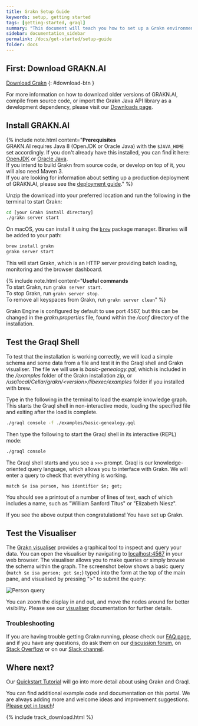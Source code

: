 ```yaml
---
title: Grakn Setup Guide
keywords: setup, getting started
tags: [getting-started, graql]
summary: "This document will teach you how to set up a Grakn environment, start it up and load a simple example."
sidebar: documentation_sidebar
permalink: /docs/get-started/setup-guide
folder: docs
---
```


## First: Download GRAKN.AI

[Download Grakn](https://grakn.ai/download/)
{: #download-btn }

For more information on how to download older versions of GRAKN.AI, compile from source code, or import the Grakn Java API library as a development dependency, please visit our [Downloads page](../resources/downloads).

## Install GRAKN.AI
{% include note.html content="**Prerequisites**   <br />
GRAKN.AI requires Java 8 (OpenJDK or Oracle Java) with the `$JAVA_HOME` set accordingly. If you don't already have this installed, you can find it here: [OpenJDK](http://openjdk.java.net/install/) or [Oracle Java](http://www.oracle.com/technetwork/java/javase/downloads/jdk8-downloads-2133151.html).
<br />
If you intend to build Grakn from source code, or develop on top of it, you will also need Maven 3.
<br />
If you are looking for information about setting up a production deployment of GRAKN.AI, please see the [deployment guide](./grakn-server)." %}

Unzip the download into your preferred location and run the following in the terminal to start Grakn:

```bash
cd [your Grakn install directory]
./grakn server start
```
On macOS, you can install it using the [`brew`](https://brew.sh/) package manager. Binaries will be added to your path:
```bash
brew install grakn
grakn server start
```

This will start Grakn, which is an HTTP server providing batch loading, monitoring and the browser dashboard.

{% include note.html content="**Useful commands**  <br />
To start Grakn, run `grakn server start`.   
To stop Grakn, run `grakn server stop`.    
To remove all keyspaces from Grakn, run `grakn server clean`" %}

Grakn Engine is configured by default to use port 4567, but this can be changed in the *grakn.properties* file, found within the */conf* directory of the installation.

## Test the Graql Shell

To test that the installation is working correctly, we will load a simple schema and some data from a file and test it in the Graql shell and Grakn visualiser. The file we will use is *basic-genealogy.gql*, which is included in the */examples* folder of the Grakn installation zip, or */usr/local/Cellar/grakn/\<version\>/libexec/examples* folder if you installed with brew.

Type in the following in the terminal to load the example knowledge graph. This starts the Graql shell in non-interactive mode, loading the specified file and exiting after the load is complete.

```bash
./graql console -f ./examples/basic-genealogy.gql
```

Then type the following to start the Graql shell in its interactive (REPL) mode:

```bash
./graql console
```

The Graql shell starts and you see a `>>>` prompt. Graql is our knowledge-oriented query language, which allows you to interface with Grakn. We will enter a query to check that everything is working.

```graql   
match $x isa person, has identifier $n; get;
```

You should see a printout of a number of lines of text, each of which includes a name, such as "William Sanford Titus" or "Elizabeth Niesz".

If you see the above output then congratulations! You have set up Grakn.

## Test the Visualiser

The [Grakn visualiser](../visualisation-dashboard/visualiser) provides a graphical tool to inspect and query your data. You can open the visualiser by navigating to [localhost:4567](http://localhost:4567) in your web browser. The visualiser allows you to make queries or simply browse the schema within the graph. The screenshot below shows a basic query (`match $x isa person; get $x;`) typed into the form at the top of the main pane, and visualised by pressing ">" to submit the query:

![Person query](/images/match-$x-isa-person.png)

You can zoom the display in and out, and move the nodes around for better visibility. Please see our [visualiser](../visualisation-dashboard/visualiser) documentation for further details.

### Troubleshooting  
If you are having trouble getting Grakn running, please check our [FAQ page](../resources/faq), and if you have any questions, do ask them on our [discussion forum](http://discuss.grakn.ai), on [Stack Overflow](http://stackoverflow.com) or on our [Slack channel](https://grakn.ai/slack.html).


## Where next?
Our [Quickstart Tutorial](./quickstart-tutorial) will go into more detail about using Grakn and Graql.

You can find additional example code and documentation on this portal. We are always adding more and welcome ideas and improvement suggestions. [Please get in touch](https://grakn.ai/community)!

{% include track_download.html %}
